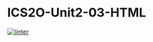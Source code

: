 # ICS2O-Unit2-03-HTML
[![linter](https://github.com/Matthew-Loiselle/ICS2O-Unit2-03-HTML/workflows/linter/badge.svg)](https://github.com/marketplace/actions/super-linter)
